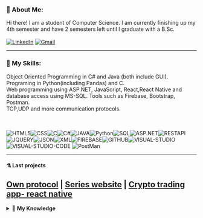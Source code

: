 <!-- About Me -->
### 🦁 About Me: 
Hi there! I am a student of Computer Science. I am currently finishing up my 4th semester and have 2 semesters left until I graduate with a B.Sc.
<br/><br/>[![LinkedIn](https://img.shields.io/badge/linkedin-%230077B5.svg?&style=for-the-badge&logo=linkedin&logoColor=white)](https://www.linkedin.com/in/idan-kaufman-546ab01a6/) 
[![Gmail](https://img.shields.io/badge/Gmail-D14836?style=for-the-badge&logo=gmail&logoColor=white)](mailto:idankauf@gmail.com)
<!--END About me -->

---

<!-- My skills -->
### 🔧 My Skills:
Object Oriented Programming in C# and Java (both include GUI). Programing in Python(including Pandas) and C. <br/>
Web programming using ASP.NET, JavaScript, React,React Native and database access using MS-SQL. Tools such as Firebase, Bootstrap, Postman.</br>
TCP,UDP and more communication protocols.

<br/> <br/>
![HTML5](https://img.icons8.com/color/30/html-5.png)![CSS](https://img.icons8.com/color/30/css.png)![C](https://img.icons8.com/color/30/c.png)![C#](https://img.icons8.com/color/30/c-sharp-logo.png)![JAVA](https://img.icons8.com/color/30/java.png)![Python](https://img.icons8.com/color/30/python.png)![SQL](https://img.icons8.com/color/30/sql.png)![ASP.NET](https://img.icons8.com/color/30/asp.png)![RESTAPI](https://img.icons8.com/color/30/rest-api.png)![JQUERY](https://img.icons8.com/ios/30/000000/jquery.png)![JSON](https://img.icons8.com/color/30/json.png)![XML](https://img.icons8.com/color/30/xml.png)![FIREBASE](https://img.icons8.com/color/30/firebase.png)![GITHUB](https://img.icons8.com/color/30/github.png)![VISUAL-STUDIO](https://img.icons8.com/color/30/visual-studio.png)![VISUAL-STUDIO-CODE](https://img.icons8.com/color/30/visual-studio-code-2019.png)
![PostMan](https://img.icons8.com/dusk/30/000000/postman-api.png)
<!-- END My skills -->

---



#### ⚗️ Last projects
[Own protocol](https://github.com/idankauf-hub/Protocol2021) | 
[Series website](https://github.com/idankauf-hub/MovieDB) | 
[Crypto trading app- react native](https://github.com/idankauf-hub/cointerest) 
---


<!-- My Knowledge-LIST:START -->
<details>
    <summary>🔬 <b>My Knowledge</b></summary><br/>

* <details>
    <summary><b>Back & Front End</b></summary><br/>
    - HTML 
    - CSS
    - ASP.NET
    - API rest
    - AJAX
    - JSON
    - XML
    - Firebase
    - Web API
    - No-SQL
    - Data Set
    - Postman
    -MVC
    - React
    - React Native
  </details>

* <details>
    <summary><b>JAVA and C#</b></summary><br/>
    advanced concepts in Java/C# object-oriented programming such as polymorphism, abstract Classes, interface realization, exception hierarchy. Event driven programming based on polymorphic event handlers, design and implement software systems in Java/C# GUI.
  </details>
    
* <details>
    <summary><b>Big-Data</b></summary><br/>
    knowledge at data analytics life cycle, data preparation, linear and logistic regression, classification and evaluation, random forests, decision trees, KNN, SVM, unsupervised algorithms, using GoogleColab.
  </details>
    
* <details>
    <summary><b>Computer Architecture</b></summary><br/>
    learning Combinational Building Blocks such as Multiplexers, Decoders, Latches and Flip-Flops: SR Latch, D Latch D Flip-Flop, Register, MIPS R2000 language and single cycle architecture.
  </details>
    
* <details>
    <summary><b>Operating Systems</b></summary><br/>
    learning operating systems structure (kernel approaches, dual mode operations, preemptive/non-preemptive OS’s), processes and threads (client-server systems, RPC, pipes, threads dispatching, high-level of thread scheduling), synchronization and mutual exclusion, deadlocks, CPU thread-scheduling (scheduling algorithms and priorities, Mars-Rover project, starvation). Codding in Java and C# in WIN32 API.
  </details>
    
* <details>
    <summary><b>Software Engineering</b></summary><br/>
    learning Imparting concepts in software engineering and methods of analysis and design, presenting the development stages of a software system, including definition Requirements, formalization of requirements and their analysis and software design. Learn UML diagrams such as: Use Case Diagrams, System Sequence, Activity Diagrams, and Interaction Diagrams. 
  </details>
 ---
<!-- My Knowledge-LIST:END -->
</details>
<!-- My Projects -->
